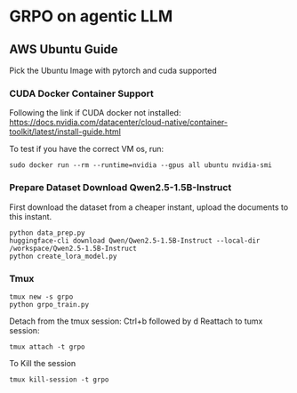 # GRPO on agentic LLM

## AWS Ubuntu Guide
Pick the Ubuntu Image with pytorch and cuda supported

### CUDA Docker Container Support
Following the link if CUDA docker not installed:
https://docs.nvidia.com/datacenter/cloud-native/container-toolkit/latest/install-guide.html

To test if you have the correct VM os, run:
```shell
sudo docker run --rm --runtime=nvidia --gpus all ubuntu nvidia-smi
```

### Prepare Dataset Download Qwen2.5-1.5B-Instruct
First download the dataset from a cheaper instant, upload the documents to this instant.
```shell
python data_prep.py
huggingface-cli download Qwen/Qwen2.5-1.5B-Instruct --local-dir /workspace/Qwen2.5-1.5B-Instruct
python create_lora_model.py
```

### Tmux
```shell
tmux new -s grpo
python grpo_train.py
```
Detach from the tmux session: Ctrl+b followed by d
Reattach to tumx session:
```shell
tmux attach -t grpo
```
To Kill the session
```shell
tmux kill-session -t grpo
```